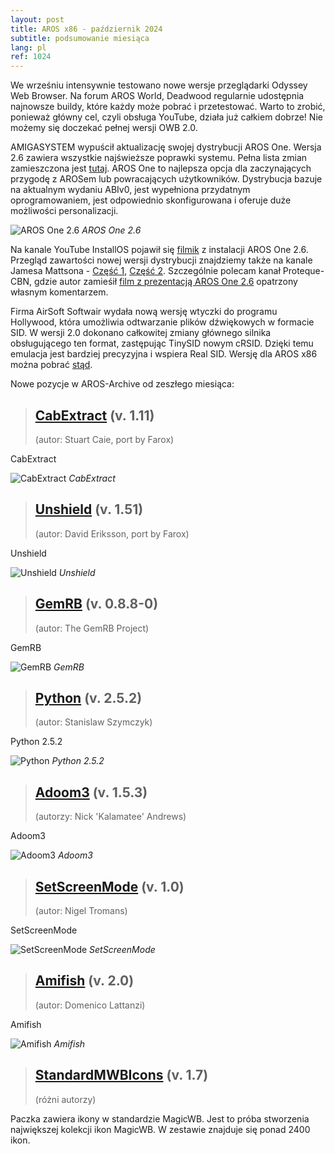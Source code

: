 ```yaml
---
layout: post
title: AROS x86 - październik 2024
subtitle: podsumowanie miesiąca
lang: pl
ref: 1024
---
```


We wrześniu intensywnie testowano nowe wersje przeglądarki Odyssey Web Browser. Na forum AROS World, Deadwood regularnie udostępnia najnowsze buildy, które każdy może pobrać i przetestować. Warto to zrobić, ponieważ główny cel, czyli obsługa YouTube, działa już całkiem dobrze! Nie możemy się doczekać pełnej wersji OWB 2.0.

AMIGASYSTEM wypuścił aktualizację swojej dystrybucji AROS One. Wersja 2.6 zawiera wszystkie najświeższe poprawki systemu. Pełna lista zmian zamieszczona jest [tutaj](https://arosworld.org/infusions/forum/viewthread.php?thread_id=1124&pid=6231#post_6231). AROS One to najlepsza opcja dla zaczynających przygodę z AROSem lub powracających użytkowników. Dystrybucja bazuje na aktualnym wydaniu ABIv0, jest wypełniona przydatnym oprogramowaniem, jest odpowiednio skonfigurowana i oferuje duże możliwości personalizacji.  

![AROS One 2.6](/assets/img/0924/arosone26.jpg)
*AROS One 2.6*

Na kanale YouTube InstallOS pojawił się [filmik](https://www.youtube.com/watch?v=M7YjufrJqDs) z instalacji AROS One 2.6. Przegląd zawartości nowej wersji dystrybucji znajdziemy także na kanale Jamesa Mattsona - [Część 1](https://www.youtube.com/watch?v=Ml3XaQaqcQw), [Część 2](https://www.youtube.com/watch?v=Jx1kLvR9fs4). Szczególnie polecam kanał Proteque-CBN, gdzie autor zamieśił [film z prezentacją AROS One 2.6](https://www.youtube.com/watch?v=ZNXauy5m5Wc) opatrzony własnym komentarzem.

Firma AirSoft Softwair wydała nową wersję wtyczki do programu Hollywood, która umożliwia odtwarzanie plików dźwiękowych w formacie SID. W wersji 2.0 dokonano całkowitej zmiany głównego silnika obsługującego ten format, zastępując TinySID nowym cRSID. Dzięki temu emulacja jest bardziej precyzyjna i wspiera Real SID. Wersję dla AROS x86 można pobrać [stąd](https://www.hollywood-mal.com/download/SID_Amiga.lha).

Nowe pozycje w AROS-Archive od zeszłego miesiąca:

> ## [CabExtract](https://archives.aros-exec.org/?function=showfile&file=utility/archive/cabextract1.11.i386-aros.zip) (v. 1.11)
> (autor: Stuart Caie, port by Farox)

CabExtract

![CabExtract](/assets/img/0924/SkyBallsAros.png)
*CabExtract*

> ## [Unshield](https://archives.aros-exec.org/?function=showfile&file=utility/archive/unshield.i386-aros.zip) (v. 1.51)
> (autor:	David Eriksson, port by Farox)

Unshield

![Unshield](/assets/img/0924/MemoryGameAros.png)
*Unshield*

> ## [GemRB](https://archives.aros-exec.org/?function=showfile&file=game/roleplaying/gemrb-0.8.8-0.i386-aros.zip) (v. 0.8.8-0)
> (autor: The GemRB Project)

GemRB

![GemRB](/assets/img/0924/blackivancard.jpg)
*GemRB*

> ## [Python](https://archives.aros-exec.org/?function=showfile&file=development/language/python-2.5.2.x86_64-aros-v11.zip) (v. 2.5.2)
> (autor: Stanislaw Szymczyk)

Python 2.5.2

![Python](/assets/img/0924/baccarat.jpg)
*Python 2.5.2*

> ## [Adoom3](https://archives.aros-exec.org/?function=showfile&file=game/fps/adoom3-1.5.3.x86_64-aros-v11.zip) (v. 1.5.3)
> (autorzy:	Nick 'Kalamatee' Andrews)

Adoom3

![Adoom3](/assets/img/0924/neandertaler.jpg)
*Adoom3*

> ## [SetScreenMode](https://archives.aros-exec.org/?function=showfile&file=utility/shell/setscreenmode.i386-aros.zip) (v. 1.0)
> (autor:	Nigel Tromans)

SetScreenMode

![SetScreenMode](/assets/img/0924/organica.jpg)
*SetScreenMode*

> ## [Amifish](https://archives.aros-exec.org/?function=showfile&file=game/board/amifish.i386-aros.lha) (v. 2.0)
> (autor:	Domenico Lattanzi)

Amifish

![Amifish](/assets/img/0924/organica.jpg)
*Amifish*

> ## [StandardMWBIcons](https://archives.aros-exec.org/?function=showfile&file=graphics/icon/standardmagicwb.lha) (v. 1.7)
> (różni autorzy)

Paczka zawiera ikony w standardzie MagicWB. Jest to próba stworzenia największej kolekcji ikon MagicWB. W zestawie znajduje się ponad 2400 ikon.



